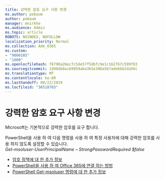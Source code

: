 ```yaml
---
title: 강력한 암호 요구 사항 변경
ms.author: pebaum
author: pebaum
manager: mnirkhe
ms.audience: Admin
ms.topic: article
ROBOTS: NOINDEX, NOFOLLOW
localization_priority: Normal
ms.collection: Adm_O365
ms.custom:
- "9000105"
- "1600"
ms.openlocfilehash: f8790a26ec7c5de57f5dbfc9e1c162767c599f03
ms.sourcegitcommit: 1d98db8acb9959aba3b5e308a567ade6b62da56c
ms.translationtype: MT
ms.contentlocale: ko-KR
ms.lasthandoff: 08/22/2019
ms.locfileid: "36518765"
---
```

# <a name="change-strong-password-requirement"></a>강력한 암호 요구 사항 변경

Microsoft는 기본적으로 강력한 암호를 요구 합니다. 

PowerShell을 사용 하 여 다음 명령을 사용 하 여 특정 사용자에 대해 강력한 암호를 사용 하지 않도록 설정할 수 있습니다.<br>
*Get-msoluser-UserPrincipalName <UserPrincipalName> – StrongPasswordRequired $false*

- [암호 정책에 대 한 추가 정보](https://docs.microsoft.com/azure/active-directory/authentication/concept-sspr-policy#password-policies-that-only-apply-to-cloud-user-accounts)
- [PowerShell을 사용 하 여 Office 365에 연결 하는 방법](https://docs.microsoft.com/office365/enterprise/powershell/connect-to-office-365-powershell#connect-with-the-microsoft-azure-active-directory-module-for-windows-powershell)
- [PowerShell Get-msoluser 명령에 대 한 추가 정보](https://docs.microsoft.com/powershell/module/msonline/set-msoluser?view=azureadps-1.0)